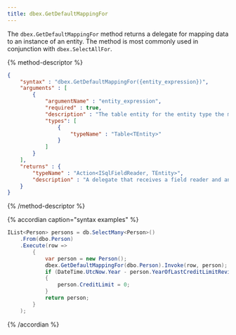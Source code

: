 ```yaml
---
title: dbex.GetDefaultMappingFor
---
```


The `dbex.GetDefaultMappingFor` method returns a delegate for mapping data to an instance of an entity.  The method 
is most commonly used in conjunction with `dbex.SelectAllFor`.

{% method-descriptor %}
```json
{
    "syntax" : "dbex.GetDefaultMappingFor({entity_expression})",
    "arguments" : [
        {
            "argumentName" : "entity_expression",
            "required" : true, 
            "description" : "The table entity for the entity type the mapping applies to.",
            "types": [
                { 
                    "typeName" : "Table<TEntity>" 
                }
            ]
        }
    ],
    "returns" : {
        "typeName" : "Action<ISqlFieldReader, TEntity>",
        "description" : "A delegate that receives a field reader and an instance of an entity."
    }
}
```
{% /method-descriptor %}

{% accordian caption="syntax examples" %}
```csharp
IList<Person> persons = db.SelectMany<Person>()
    .From(dbo.Person)
    .Execute(row => 
        { 
            var person = new Person(); 
            dbex.GetDefaultMappingFor(dbo.Person).Invoke(row, person);
            if (DateTime.UtcNow.Year - person.YearOfLastCreditLimitReview > 5)
            {
                person.CreditLimit = 0;
            }
            return person; 
        }
    );
```
{% /accordian %}


